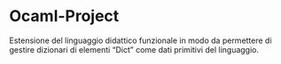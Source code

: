 # Ocaml-Project
Estensione del linguaggio didattico funzionale in modo da permettere di gestire dizionari di elementi “Dict” come dati primitivi del linguaggio.
